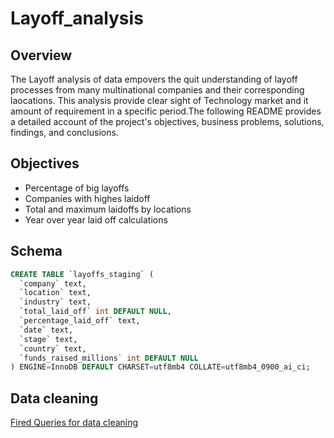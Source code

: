 # Layoff_analysis

## Overview
The Layoff analysis of data empovers the quit understanding of layoff processes from many multinational companies and their corresponding laocations. This analysis provide clear sight of Technology market and it amount of requirement in a specific period.The following README provides a detailed account of the project's objectives, business problems, solutions, findings, and conclusions.

## Objectives
- Percentage of big layoffs
- Companies with highes laidoff
- Total and maximum laidoffs by locations
- Year over year laid off calculations

## Schema

```sql
CREATE TABLE `layoffs_staging` (
  `company` text,
  `location` text,
  `industry` text,
  `total_laid_off` int DEFAULT NULL,
  `percentage_laid_off` text,
  `date` text,
  `stage` text,
  `country` text,
  `funds_raised_millions` int DEFAULT NULL
) ENGINE=InnoDB DEFAULT CHARSET=utf8mb4 COLLATE=utf8mb4_0900_ai_ci;
```
## Data cleaning
[Fired Queries for data cleaning](https://github.com/priyadharshan344/Layoff_analysis/blob/main/Layoff%20Project%20-%20Data%20Cleaning.sql)

